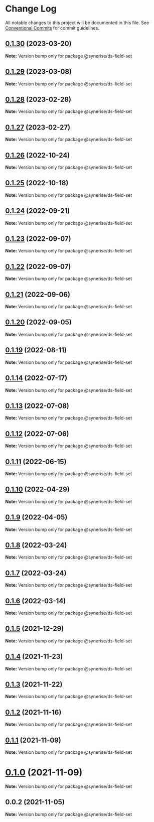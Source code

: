 # Change Log

All notable changes to this project will be documented in this file.
See [Conventional Commits](https://conventionalcommits.org) for commit guidelines.

## [0.1.30](https://github.com/Synerise/synerise-design/compare/@synerise/ds-field-set@0.1.29...@synerise/ds-field-set@0.1.30) (2023-03-20)

**Note:** Version bump only for package @synerise/ds-field-set





## [0.1.29](https://github.com/Synerise/synerise-design/compare/@synerise/ds-field-set@0.1.28...@synerise/ds-field-set@0.1.29) (2023-03-08)

**Note:** Version bump only for package @synerise/ds-field-set





## [0.1.28](https://github.com/Synerise/synerise-design/compare/@synerise/ds-field-set@0.1.27...@synerise/ds-field-set@0.1.28) (2023-02-28)

**Note:** Version bump only for package @synerise/ds-field-set





## [0.1.27](https://github.com/Synerise/synerise-design/compare/@synerise/ds-field-set@0.1.26...@synerise/ds-field-set@0.1.27) (2023-02-27)

**Note:** Version bump only for package @synerise/ds-field-set





## [0.1.26](https://github.com/Synerise/synerise-design/compare/@synerise/ds-field-set@0.1.25...@synerise/ds-field-set@0.1.26) (2022-10-24)

**Note:** Version bump only for package @synerise/ds-field-set





## [0.1.25](https://github.com/Synerise/synerise-design/compare/@synerise/ds-field-set@0.1.24...@synerise/ds-field-set@0.1.25) (2022-10-18)

**Note:** Version bump only for package @synerise/ds-field-set





## [0.1.24](https://github.com/Synerise/synerise-design/compare/@synerise/ds-field-set@0.1.23...@synerise/ds-field-set@0.1.24) (2022-09-21)

**Note:** Version bump only for package @synerise/ds-field-set





## [0.1.23](https://github.com/Synerise/synerise-design/compare/@synerise/ds-field-set@0.1.22...@synerise/ds-field-set@0.1.23) (2022-09-07)

**Note:** Version bump only for package @synerise/ds-field-set





## [0.1.22](https://github.com/Synerise/synerise-design/compare/@synerise/ds-field-set@0.1.21...@synerise/ds-field-set@0.1.22) (2022-09-07)

**Note:** Version bump only for package @synerise/ds-field-set





## [0.1.21](https://github.com/Synerise/synerise-design/compare/@synerise/ds-field-set@0.1.20...@synerise/ds-field-set@0.1.21) (2022-09-06)

**Note:** Version bump only for package @synerise/ds-field-set





## [0.1.20](https://github.com/Synerise/synerise-design/compare/@synerise/ds-field-set@0.1.19...@synerise/ds-field-set@0.1.20) (2022-09-05)

**Note:** Version bump only for package @synerise/ds-field-set





## [0.1.19](https://github.com/Synerise/synerise-design/compare/@synerise/ds-field-set@0.1.14...@synerise/ds-field-set@0.1.19) (2022-08-11)

**Note:** Version bump only for package @synerise/ds-field-set





## [0.1.14](https://github.com/Synerise/synerise-design/compare/@synerise/ds-field-set@0.1.13...@synerise/ds-field-set@0.1.14) (2022-07-17)

**Note:** Version bump only for package @synerise/ds-field-set





## [0.1.13](https://github.com/Synerise/synerise-design/compare/@synerise/ds-field-set@0.1.12...@synerise/ds-field-set@0.1.13) (2022-07-08)

**Note:** Version bump only for package @synerise/ds-field-set





## [0.1.12](https://github.com/Synerise/synerise-design/compare/@synerise/ds-field-set@0.1.11...@synerise/ds-field-set@0.1.12) (2022-07-06)

**Note:** Version bump only for package @synerise/ds-field-set





## [0.1.11](https://github.com/Synerise/synerise-design/compare/@synerise/ds-field-set@0.1.10...@synerise/ds-field-set@0.1.11) (2022-06-15)

**Note:** Version bump only for package @synerise/ds-field-set





## [0.1.10](https://github.com/Synerise/synerise-design/compare/@synerise/ds-field-set@0.1.9...@synerise/ds-field-set@0.1.10) (2022-04-29)

**Note:** Version bump only for package @synerise/ds-field-set





## [0.1.9](https://github.com/Synerise/synerise-design/compare/@synerise/ds-field-set@0.1.8...@synerise/ds-field-set@0.1.9) (2022-04-05)

**Note:** Version bump only for package @synerise/ds-field-set





## [0.1.8](https://github.com/Synerise/synerise-design/compare/@synerise/ds-field-set@0.1.7...@synerise/ds-field-set@0.1.8) (2022-03-24)

**Note:** Version bump only for package @synerise/ds-field-set





## [0.1.7](https://github.com/Synerise/synerise-design/compare/@synerise/ds-field-set@0.1.6...@synerise/ds-field-set@0.1.7) (2022-03-24)

**Note:** Version bump only for package @synerise/ds-field-set





## [0.1.6](https://github.com/Synerise/synerise-design/compare/@synerise/ds-field-set@0.1.5...@synerise/ds-field-set@0.1.6) (2022-03-14)

**Note:** Version bump only for package @synerise/ds-field-set





## [0.1.5](https://github.com/Synerise/synerise-design/compare/@synerise/ds-field-set@0.1.4...@synerise/ds-field-set@0.1.5) (2021-12-29)

**Note:** Version bump only for package @synerise/ds-field-set





## [0.1.4](https://github.com/Synerise/synerise-design/compare/@synerise/ds-field-set@0.1.3...@synerise/ds-field-set@0.1.4) (2021-11-23)

**Note:** Version bump only for package @synerise/ds-field-set





## [0.1.3](https://github.com/Synerise/synerise-design/compare/@synerise/ds-field-set@0.1.2...@synerise/ds-field-set@0.1.3) (2021-11-22)

**Note:** Version bump only for package @synerise/ds-field-set





## [0.1.2](https://github.com/Synerise/synerise-design/compare/@synerise/ds-field-set@0.1.1...@synerise/ds-field-set@0.1.2) (2021-11-16)

**Note:** Version bump only for package @synerise/ds-field-set





## [0.1.1](https://github.com/Synerise/synerise-design/compare/@synerise/ds-field-set@0.0.2...@synerise/ds-field-set@0.1.1) (2021-11-09)

**Note:** Version bump only for package @synerise/ds-field-set





# [0.1.0](https://github.com/Synerise/synerise-design/compare/@synerise/ds-field-set@0.0.2...@synerise/ds-field-set@0.1.0) (2021-11-09)

**Note:** Version bump only for package @synerise/ds-field-set





## 0.0.2 (2021-11-05)

**Note:** Version bump only for package @synerise/ds-field-set
